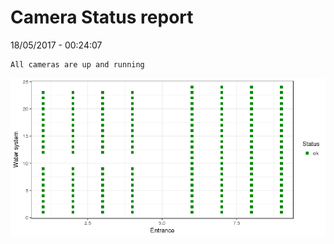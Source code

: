 Camera Status report
================
18/05/2017 - 00:24:07

    All cameras are up and running

![](camreport_files/figure-markdown_github/unnamed-chunk-2-1.png)
